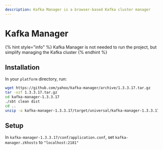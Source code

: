 ```yaml
---
description: Kafka Manager is a browser-based Kafka cluster manager
---
```


# Kafka Manager

{% hint style="info" %}
Kafka Manager is not needed to run the project, but simplify managing the Kafka cluster
{% endhint %}

## Installation

In your `platform` directory, run:

```bash
wget https://github.com/yahoo/kafka-manager/archive/1.3.3.17.tar.gz
tar -xzf 1.3.3.17.tar.gz
cd kafka-manager-1.3.3.17
./sbt clean dist
cd ..
unzip -a kafka-manager-1.3.3.17/target/universal/kafka-manager-1.3.3.17.zip
```

## Setup

In `kafka-manager-1.3.3.17/conf/application.conf`, set `kafka-manager.zkhosts` to `"localhost:2181"`
